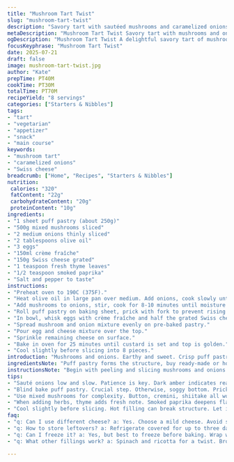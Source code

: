 ```yaml
---
title: "Mushroom Tart Twist"
slug: "mushroom-tart-twist"
description: "Savory tart with sautéed mushrooms and caramelized onions inside a flaky crust. Thyme and a hint of smoked paprika for deeper aroma. A vegetarian option without nuts, easy to prepare and serves eight as a snack or main. Balanced with cream and eggs for texture. Modified ingredient proportions and cooking times to keep it fresh. Replaced heavy cream with crème fraîche. Swiss cheese instead of gruyere for milder flavor. Perfect for an appetizer or light dinner."
metaDescription: "Mushroom Tart Twist Savory tart with mushrooms and onions in flaky pastry. Perfect for appetizer or light dinner. Easy to serve."
ogDescription: "Mushroom Tart Twist A delightful savory tart of mushrooms and onions in flaky pastry. Perfect for snacks or light dinners."
focusKeyphrase: "Mushroom Tart Twist"
date: 2025-07-21
draft: false
image: mushroom-tart-twist.jpg
author: "Kate"
prepTime: PT40M
cookTime: PT30M
totalTime: PT70M
recipeYield: "8 servings"
categories: ["Starters & Nibbles"]
tags:
- "tart"
- "vegetarian"
- "appetizer"
- "snack"
- "main course"
keywords:
- "mushroom tart"
- "caramelized onions"
- "Swiss cheese"
breadcrumb: ["Home", "Recipes", "Starters & Nibbles"]
nutrition: 
 calories: "320"
 fatContent: "22g"
 carbohydrateContent: "20g"
 proteinContent: "10g"
ingredients:
- "1 sheet puff pastry (about 250g)"
- "500g mixed mushrooms sliced"
- "2 medium onions thinly sliced"
- "2 tablespoons olive oil"
- "3 eggs"
- "150ml crème fraîche"
- "150g Swiss cheese grated"
- "1 teaspoon fresh thyme leaves"
- "1/2 teaspoon smoked paprika"
- "Salt and pepper to taste"
instructions:
- "Preheat oven to 190C (375F)."
- "Heat olive oil in large pan over medium. Add onions, cook slowly until soft and golden, about 15 minutes."
- "Add mushrooms to onions, stir, cook for 8-10 minutes until moisture evaporates. Season with thyme, paprika, salt, and pepper."
- "Roll puff pastry on baking sheet, prick with fork to prevent rising. Blind bake for 10 minutes."
- "In bowl, whisk eggs with crème fraîche and half the grated Swiss cheese. Add little salt and pepper."
- "Spread mushroom and onion mixture evenly on pre-baked pastry."
- "Pour egg and cheese mixture over the top."
- "Sprinkle remaining cheese on surface."
- "Bake in oven for 25 minutes until custard is set and top is golden."
- "Cool slightly before slicing into 8 pieces."
introduction: "Mushrooms and onions. Earthy and sweet. Crisp puff pastry base. Eggs binding it all together. Swiss cheese brings gentle melt, not sharp. Smoked paprika, subtle warmth. Thyme fresh and green. No nuts, pure vegetarian. Baking time tweaked, a trade between soft and crisp. Begins with slow onion caramel—patience rewards. Layers form. Rich but not heavy. Snack or dinner, versatile. Eight portions, share or keep all. Linger on the smell. Savor the texture. Comfort food with a twist."
ingredientsNote: "Puff pastry forms the structure, buy ready-made or homemade if you prefer. Mixed mushrooms bring complexity; button, cremini, shiitake work well. Onions caramelized slowly to unlock sweetness, patience matters. Crème fraîche replaces the usual heavy cream, lighter and tangy. Swiss cheese replaced gruyere for a milder but creamy melt. Thyme and smoked paprika deepen aroma, paprika smoked to avoid sharpness. Olive oil chosen for gentle flavor. Adjust salt carefully, mushrooms absorb well. Eggs bind but keep custard soft. Quantities altered slightly to balance moisture and texture, less cream, more cheese."
instructionsNote: "Begin with peeling and slicing mushrooms and onions thinly. Heat oil low, slow cook onions for 15 minutes to caramelize, dark amber color signals readiness. Mushrooms added afterward to avoid overcooking. Seasoning early allows flavors to meld. Roll puff pastry on lined sheet, prick holes to stop puffing. Blind baking fixes base, keeps crisp against moist filling. Whisk eggs and crème fraîche thoroughly, add cheese gradually to avoid lumps. Spread filling gently, pour custard evenly to seep into mushrooms. Bake at 190C for 25 minutes, watch for golden top and set custard—wobbly not acceptable. Cool on rack; slicing too hot breaks structure. Ideal served slightly warm."
tips:
- "Sauté onions low and slow. Patience is key. Dark amber indicates readiness. Adds sweet depth. Don't rush it."
- "Blind bake puff pastry. Crucial step. Otherwise, soggy bottom. Prick with fork before baking. Stops rising too much."
- "Use mixed mushrooms for complexity. Button, cremini, shiitake all work well. Different flavors, different textures. Elevate the dish."
- "When adding herbs, thyme adds fresh note. Smoked paprika deepens flavor. Both play nicely together."
- "Cool slightly before slicing. Hot filling can break structure. Let it set a bit. Serve warm for best taste."
faq:
- "q: Can I use different cheese? a: Yes. Choose a mild cheese. Avoid strong flavors. They can overpower subtle mushroom notes."
- "q: How to store leftovers? a: Refrigerate covered for up to three days. Reheat in oven. Avoid microwave if possible."
- "q: Can I freeze it? a: Yes, but best to freeze before baking. Wrap well. Bake straight from freezer; adjust time."
- "q: What other fillings work? a: Spinach and ricotta for a twist. Broccoli and cheddar too. Adapt to taste and preference."

---
```

